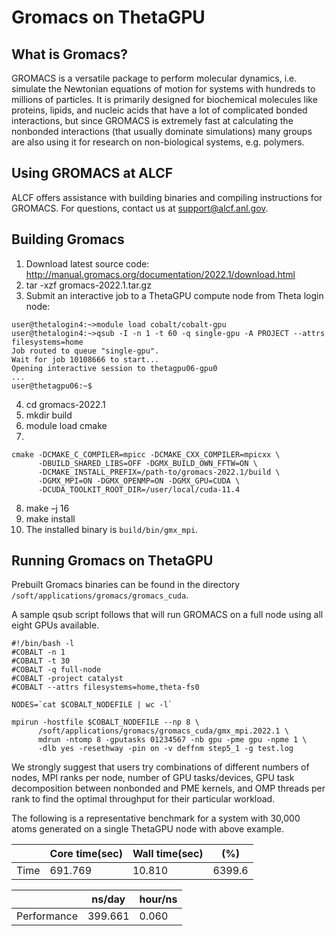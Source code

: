 # Gromacs on ThetaGPU

## What is Gromacs?
GROMACS is a versatile package to perform molecular dynamics, i.e. simulate the Newtonian equations of motion for systems with hundreds to millions of particles. It is primarily designed for biochemical molecules like proteins, lipids, and nucleic acids that have a lot of complicated bonded interactions, but since GROMACS is extremely fast at calculating the nonbonded interactions (that usually dominate simulations) many groups are also using it for research on non-biological systems, e.g. polymers.

## Using GROMACS at ALCF
ALCF offers assistance with building binaries and compiling instructions for GROMACS. For questions, contact us at support@alcf.anl.gov.

## Building Gromacs

1. Download latest source code: http://manual.gromacs.org/documentation/2022.1/download.html
2. tar -xzf gromacs-2022.1.tar.gz
3. Submit an interactive job to a ThetaGPU compute node from Theta login node:
```
user@thetalogin4:~>module load cobalt/cobalt-gpu
user@thetalogin4:~>qsub -I -n 1 -t 60 -q single-gpu -A PROJECT --attrs filesystems=home
Job routed to queue "single-gpu".
Wait for job 10108666 to start...
Opening interactive session to thetagpu06-gpu0
...
user@thetagpu06:~$ 
```
4. cd gromacs-2022.1
5. mkdir build
6. module load cmake
7. 
```
cmake -DCMAKE_C_COMPILER=mpicc -DCMAKE_CXX_COMPILER=mpicxx \
      -DBUILD_SHARED_LIBS=OFF -DGMX_BUILD_OWN_FFTW=ON \
      -DCMAKE_INSTALL_PREFIX=/path-to/gromacs-2022.1/build \
      -DGMX_MPI=ON -DGMX_OPENMP=ON -DGMX_GPU=CUDA \
      -DCUDA_TOOLKIT_ROOT_DIR=/user/local/cuda-11.4
```
8. make –j 16
9. make install
10. The installed binary is `build/bin/gmx_mpi`.

## Running Gromacs on ThetaGPU
Prebuilt Gromacs binaries can be found in the directory `/soft/applications/gromacs/gromacs_cuda`.

A sample qsub script follows that will run GROMACS on a full node using all eight GPUs available.

```
#!/bin/bash -l
#COBALT -n 1
#COBALT -t 30 
#COBALT -q full-node 
#COBALT -project catalyst 
#COBALT --attrs filesystems=home,theta-fs0

NODES=`cat $COBALT_NODEFILE | wc -l`

mpirun -hostfile $COBALT_NODEFILE --np 8 \
      /soft/applications/gromacs/gromacs_cuda/gmx_mpi.2022.1 \
      mdrun -ntomp 8 -gputasks 01234567 -nb gpu -pme gpu -npme 1 \
      -dlb yes -resethway -pin on -v deffnm step5_1 -g test.log
```
 
We strongly suggest that users try combinations of different numbers of nodes, MPI ranks per node, number of GPU tasks/devices, GPU task decomposition between nonbonded and PME kernels, and OMP threads per rank to find the optimal throughput for their particular workload.

The following is a representative benchmark for a system with 30,000 atoms generated on a single ThetaGPU node with above example.

| | Core time(sec)| Wall time(sec) | (%) | 
| ----------- | ----------- | ----------- | -- |
| Time | 691.769 | 10.810 | 6399.6 |

| | ns/day | hour/ns |
| -- | -- | -- |
| Performance | 399.661 | 0.060  |
